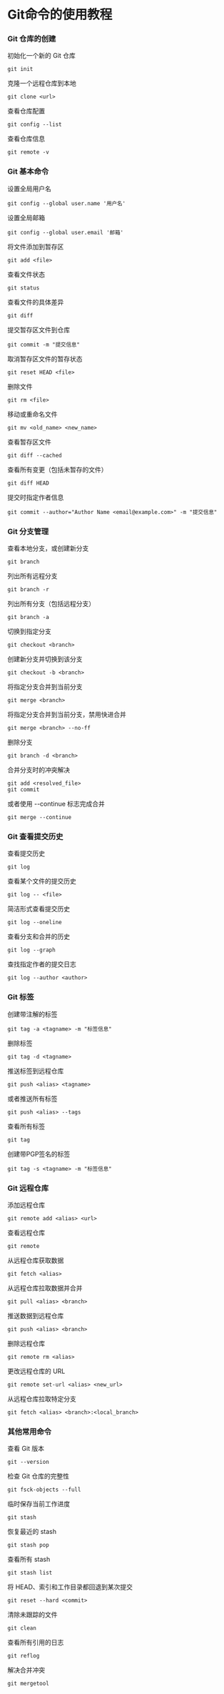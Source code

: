 # Git命令的使用教程

### Git 仓库的创建
初始化一个新的 Git 仓库
```
git init
```
克隆一个远程仓库到本地
```
git clone <url>
```
查看仓库配置
```
git config --list
```
查看仓库信息
```
git remote -v
```

### Git 基本命令
设置全局用户名
```
git config --global user.name '用户名'
```
设置全局邮箱
```
git config --global user.email '邮箱'
```
将文件添加到暂存区
```
git add <file>
```
查看文件状态
```
git status
```
查看文件的具体差异
```
git diff
```
提交暂存区文件到仓库
```
git commit -m "提交信息"
```
取消暂存区文件的暂存状态
```
git reset HEAD <file>
```
删除文件
```
git rm <file>
```
移动或重命名文件
```
git mv <old_name> <new_name>
```
查看暂存区文件
```
git diff --cached
```
查看所有变更（包括未暂存的文件）
```
git diff HEAD
```
提交时指定作者信息
```
git commit --author="Author Name <email@example.com>" -m "提交信息"
```


### Git 分支管理
查看本地分支，或创建新分支
```
git branch
```
列出所有远程分支
```
git branch -r
```
列出所有分支（包括远程分支）
```
git branch -a
```
切换到指定分支
```
git checkout <branch>
```
创建新分支并切换到该分支
```
git checkout -b <branch>
```
将指定分支合并到当前分支
```
git merge <branch>
```
将指定分支合并到当前分支，禁用快进合并
```
git merge <branch> --no-ff
```
删除分支
```
git branch -d <branch>
```
合并分支时的冲突解决
```
git add <resolved_file>
git commit
```
或者使用 --continue 标志完成合并
```
git merge --continue
```

### Git 查看提交历史
查看提交历史
```
git log
```
查看某个文件的提交历史
```
git log -- <file>
```
简洁形式查看提交历史
```
git log --oneline
```
查看分支和合并的历史
```
git log --graph
```
查找指定作者的提交日志
```
git log --author <author>
```

### Git 标签
创建带注解的标签
```
git tag -a <tagname> -m "标签信息"
```
删除标签
```
git tag -d <tagname>
```
推送标签到远程仓库
```
git push <alias> <tagname>
```
或者推送所有标签
```
git push <alias> --tags
```
查看所有标签
```
git tag
```
创建带PGP签名的标签
```
git tag -s <tagname> -m "标签信息"
```

### Git 远程仓库
添加远程仓库
```
git remote add <alias> <url>
```
查看远程仓库
```
git remote
```
从远程仓库获取数据
```
git fetch <alias>
```
从远程仓库拉取数据并合并
```
git pull <alias> <branch>
```
推送数据到远程仓库
```
git push <alias> <branch>
```
删除远程仓库
```
git remote rm <alias>
```
更改远程仓库的 URL
```
git remote set-url <alias> <new_url>
```
从远程仓库拉取特定分支
```
git fetch <alias> <branch>:<local_branch>
```

### 其他常用命令
查看 Git 版本
```
git --version
```
检查 Git 仓库的完整性
```
git fsck-objects --full
```
临时保存当前工作进度
```
git stash
```
恢复最近的 stash
```
git stash pop
```
查看所有 stash
```
git stash list
```
将 HEAD、索引和工作目录都回退到某次提交
```
git reset --hard <commit>
```
清除未跟踪的文件
```
git clean
```
查看所有引用的日志
```
git reflog
```
解决合并冲突
```
git mergetool
```